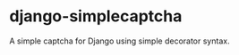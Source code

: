 django-simplecaptcha
====================

A simple captcha for Django using simple decorator syntax.
